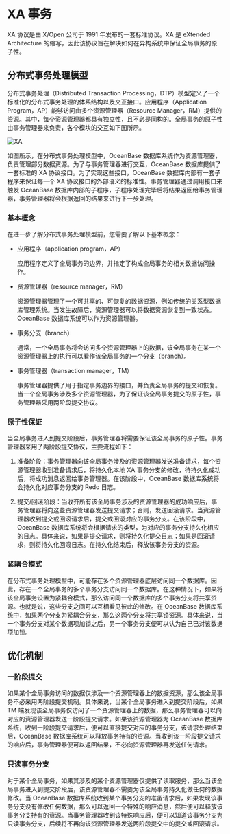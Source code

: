 # XA 事务

XA 协议是由 X/Open 公司于 1991 年发布的一套标准协议。XA 是 eXtended Architecture 的缩写，因此该协议旨在解决如何在异构系统中保证全局事务的原子性。

## 分布式事务处理模型

分布式事务处理（Distributed Transaction Processing，DTP）模型定义了一个标准化的分布式事务处理的体系结构以及交互接口。应用程序（Application Program，AP）能够访问由多个资源管理器（Resource Manager，RM）提供的资源。其中，每个资源管理器都具有独立性，且不必是同构的。全局事务的原子性由事务管理器来负责，各个模块的交互如下图所示。

![XA](https://help-static-aliyun-doc.aliyuncs.com/assets/img/zh-CN/3963623461/p353331.jpg)

如图所示，在分布式事务处理模型中，OceanBase 数据库系统作为资源管理器，负责管理部分数据资源。为了与事务管理器进行交互，OceanBase 数据库提供了一套标准的 XA 协议接口。为了实现这些接口，OceanBase 数据库内部有一套子程序来保证每一个 XA 协议接口的外部语义的标准性。事务管理器通过调用接口来触发 OceanBase 数据库内部的子程序，子程序处理完毕后将结果返回给事务管理器，事务管理器将会根据返回的结果来进行下一步处理。

### 基本概念

在进一步了解分布式事务处理模型前，您需要了解以下基本概念：

* 应用程序（application program，AP）

  应用程序定义了全局事务的边界，并指定了构成全局事务的相关数据访问操作。
  
* 资源管理器（resource manager，RM）

  资源管理器管理了一个可共享的、可恢复的数据资源，例如传统的关系型数据库管理系统。当发生故障后，资源管理器可以将数据资源恢复到一致状态。OceanBase 数据库系统可以作为资源管理器。
  
* 事务分支（branch）

  通常，一个全局事务将会访问多个资源管理器上的数据，该全局事务在某一个资源管理器上的执行可以看作该全局事务的一个分支（branch）。
  
* 事务管理器（transaction manager，TM）

  事务管理器提供了用于指定事务边界的接口，并负责全局事务的提交和恢复。当一个全局事务涉及多个资源管理器，为了保证该全局事务提交的原子性，事务管理器采用两阶段提交协议。
  
### 原子性保证

当全局事务进入到提交阶段后，事务管理器将需要保证该全局事务的原子性。事务管理器采用了两阶段提交协议，主要流程如下：

1. 准备阶段：事务管理器向该全局事务涉及的资源管理器发送准备请求，每个资源管理器收到准备请求后，将持久化本地 XA 事务分支的修改，待持久化成功后，将成功消息返回给事务管理器。在该阶段中，OceanBase 数据库系统将会持久化对应事务分支的 Redo 日志。

2. 提交/回滚阶段：当收齐所有该全局事务涉及的资源管理器的成功响应后，事务管理器将向这些资源管理器发送提交请求；否则，发送回滚请求。当资源管理器收到提交或回滚请求后，提交或回滚对应的事务分支。在该阶段中，OceanBase 数据库系统将会根据请求的类型，为对应的事务分支持久化相应的日志。具体来说，如果是提交请求，则将持久化提交日志；如果是回滚请求，则将持久化回滚日志。在持久化结束后，释放该事务分支的资源。

### 紧耦合模式

在分布式事务处理模型中，可能存在多个资源管理器底层访问同一个数据库。因此，存在一个全局事务的多个事务分支访问同一个数据库。在这种情况下，如果将该全局事务设置为紧耦合模式，那么访问同一个数据库的多个事务分支将共享资源。也就是说，这些分支之间可以互相看见彼此的修改。在 OceanBase 数据库系统中，如果两个分支为紧耦合分支，那么这两个分支将共享锁资源。具体来说，当一个事务分支对某个数据项加锁之后，另一个事务分支便可以认为自己已对该数据项加锁。

## 优化机制

### 一阶段提交

如果某个全局事务访问的数据仅涉及一个资源管理器上的数据资源，那么该全局事务不必采用两阶段提交机制。具体来说，当某个全局事务进入到提交阶段后，如果 TM 端发现该全局事务仅访问了一个资源管理器上的数据，那么事务管理器可以向对应的资源管理器发送一阶段提交请求。如果该资源管理器为 OceanBase 数据库系统，收到一阶段提交请求后，便可以直接提交对应的事务分支，该请求处理结束后，OceanBase 数据库系统可以释放事务持有的资源。当收到该一阶段提交请求的响应后，事务管理器便可以返回结果，不必向资源管理器再发送任何请求。

### 只读事务分支

对于某个全局事务，如果其涉及的某个资源管理器仅提供了读取服务，那么当该全局事务进入到提交阶段后，该资源管理器不需要为该全局事务持久化做任何的数据修改。当 OceanBase 数据库系统收到某个事务分支的准备请求后，如果发现该事务分支没有修改任何数据，那么可以返回一个特殊的响应消息，然后便可以释放该事务分支持有的资源。当事务管理器收到该特殊响应后，便可以知道该事务分支为只读事务分支，后续将不再向该资源管理器发送两阶段提交中的提交或回滚请求。
